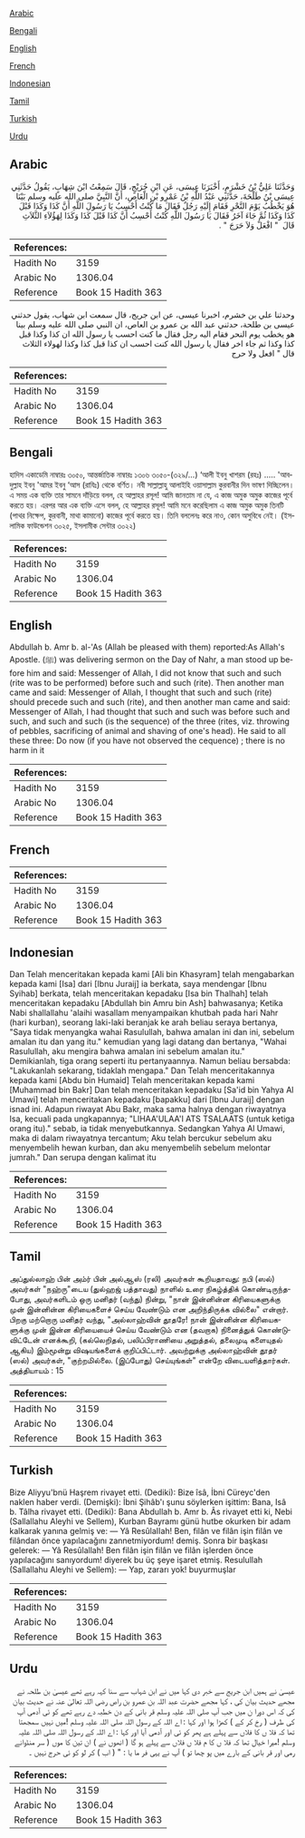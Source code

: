[Arabic](#arabic)

[Bengali](#bengali)

[English](#english)

[French](#french)

[Indonesian](#indonesian)

[Tamil](#tamil)

[Turkish](#turkish)

[Urdu](#urdu)

## Arabic


<div dir="rtl" lang="ar" style={{fontSize:'larger',backgroundColor:'#f8f9fa',padding:20}}>
وَحَدَّثَنَا عَلِيُّ بْنُ خَشْرَمٍ، أَخْبَرَنَا عِيسَى، عَنِ ابْنِ جُرَيْجٍ، قَالَ سَمِعْتُ ابْنَ شِهَابٍ، يَقُولُ حَدَّثَنِي عِيسَى بْنُ طَلْحَةَ، حَدَّثَنِي عَبْدُ اللَّهِ بْنُ عَمْرِو بْنِ الْعَاصِ، أَنَّ النَّبِيَّ صلى الله عليه وسلم بَيْنَا هُوَ يَخْطُبُ يَوْمَ النَّحْرِ فَقَامَ إِلَيْهِ رَجُلٌ فَقَالَ مَا كُنْتُ أَحْسِبُ يَا رَسُولَ اللَّهِ أَنَّ كَذَا وَكَذَا قَبْلَ كَذَا وَكَذَا ثُمَّ جَاءَ آخَرُ فَقَالَ يَا رَسُولَ اللَّهِ كُنْتُ أَحْسِبُ أَنَّ كَذَا قَبْلَ كَذَا وَكَذَا لِهَؤُلاَءِ الثَّلاَثِ قَالَ ‏ "‏ افْعَلْ وَلاَ حَرَجَ ‏"‏ ‏.‏
</div>
<div style={{backgroundColor:'#f8f9fa',padding:20, marginBottom: 10}}><table> <thead> <tr> <th>References:</th> <th></th> </tr> </thead> <tbody><tr><td>Hadith No</td><td>3159</td></tr><tr><td>Arabic No</td><td>1306.04</td></tr><tr><td>Reference</td><td>Book 15 Hadith 363</td></tr></tbody></table></div>


<div dir="rtl" lang="ar" style={{fontSize:'larger',backgroundColor:'#f8f9fa',padding:20}}>
وحدثنا علي بن خشرم، اخبرنا عيسى، عن ابن جريج، قال سمعت ابن شهاب، يقول حدثني عيسى بن طلحة، حدثني عبد الله بن عمرو بن العاص، ان النبي صلى الله عليه وسلم بينا هو يخطب يوم النحر فقام اليه رجل فقال ما كنت احسب يا رسول الله ان كذا وكذا قبل كذا وكذا ثم جاء اخر فقال يا رسول الله كنت احسب ان كذا قبل كذا وكذا لهولاء الثلاث قال " افعل ولا حرج
</div>
<div style={{backgroundColor:'#f8f9fa',padding:20, marginBottom: 10}}><table> <thead> <tr> <th>References:</th> <th></th> </tr> </thead> <tbody><tr><td>Hadith No</td><td>3159</td></tr><tr><td>Arabic No</td><td>1306.04</td></tr><tr><td>Reference</td><td>Book 15 Hadith 363</td></tr></tbody></table></div>

## Bengali


<div dir="ltr" lang="bn" style={{fontSize:'larger',backgroundColor:'#f8f9fa',padding:20}}>
হাদিস একাডেমি নাম্বারঃ ৩০৫০, আন্তর্জাতিক নাম্বারঃ ১৩০৬ ৩০৫০-(৩২৯/...) ‘আলী ইবনু খাশরম (রহঃ) ..... 'আবদুল্লাহ ইবনু 'আমর ইবনু ‘আস (রাযিঃ) থেকে বর্ণিত। নবী সাল্লাল্লাহু আলাইহি ওয়াসাল্লাম কুরবানীর দিন ভাষণ দিচ্ছিলেন। এ সময় এক ব্যক্তি তার সামনে দাঁড়িয়ে বলল, হে আল্লাহর রসূল! আমি জানতাম না যে, এ কাজ অমুক অমুক কাজের পূর্বে করতে হয়। এরপর আর এক ব্যক্তি এসে বলল, হে আল্লাহর রসূল! আমি মনে করেছিলাম এ কাজ অমুক অমুক তিনটি (পাথর নিক্ষেপ, কুরবানী, মাথা কামানো) কাজের পূর্বে করতে হয়। তিনি বললেনঃ করে নাও, কোন অসুবিধে নেই। (ইসলামিক ফাউন্ডেশন ৩০২৫, ইসলামীক সেন্টার ৩০২২)
</div>
<div style={{backgroundColor:'#f8f9fa',padding:20, marginBottom: 10}}><table> <thead> <tr> <th>References:</th> <th></th> </tr> </thead> <tbody><tr><td>Hadith No</td><td>3159</td></tr><tr><td>Arabic No</td><td>1306.04</td></tr><tr><td>Reference</td><td>Book 15 Hadith 363</td></tr></tbody></table></div>

## English


<div dir="ltr" lang="en" style={{fontSize:'larger',backgroundColor:'#f8f9fa',padding:20}}>
Abdullah b. Amr b. al-'As (Allah be pleased with them) reported:As Allah's Apostle. (ﷺ) was delivering sermon on the Day of Nahr, a man stood up before him and said: Messenger of Allah, I did not know that such and such (rite was to be performed) before such and such (rite). Then another man came and said: Messenger of Allah, I thought that such and such (rite) should precede such and such (rite), and then another man came and said: Messenger of Allah, I had thought that such and such was before such and such, and such and such (is the sequence) of the three (rites, viz. throwing of pebbles, sacrificing of animal and shaving of one's head). He said to all these three: Do now (if you have not observed the cequence) ; there is no harm in it
</div>
<div style={{backgroundColor:'#f8f9fa',padding:20, marginBottom: 10}}><table> <thead> <tr> <th>References:</th> <th></th> </tr> </thead> <tbody><tr><td>Hadith No</td><td>3159</td></tr><tr><td>Arabic No</td><td>1306.04</td></tr><tr><td>Reference</td><td>Book 15 Hadith 363</td></tr></tbody></table></div>

## French


<div dir="ltr" lang="fr" style={{fontSize:'larger',backgroundColor:'#f8f9fa',padding:20}}>

</div>
<div style={{backgroundColor:'#f8f9fa',padding:20, marginBottom: 10}}><table> <thead> <tr> <th>References:</th> <th></th> </tr> </thead> <tbody><tr><td>Hadith No</td><td>3159</td></tr><tr><td>Arabic No</td><td>1306.04</td></tr><tr><td>Reference</td><td>Book 15 Hadith 363</td></tr></tbody></table></div>

## Indonesian


<div dir="ltr" lang="id" style={{fontSize:'larger',backgroundColor:'#f8f9fa',padding:20}}>
Dan Telah menceritakan kepada kami [Ali bin Khasyram] telah mengabarkan kepada kami [Isa] dari [Ibnu Juraij] ia berkata, saya mendengar [Ibnu Syihab] berkata, telah menceritakan kepadaku [Isa bin Thalhah] telah menceritakan kepadaku [Abdullah bin Amru bin Ash] bahwasanya; Ketika Nabi shallallahu 'alaihi wasallam menyampaikan khutbah pada hari Nahr (hari kurban), seorang laki-laki beranjak ke arah beliau seraya bertanya, "Saya tidak menyangka wahai Rasulullah, bahwa amalan ini dan ini, sebelum amalan itu dan yang itu." kemudian yang lagi datang dan bertanya, "Wahai Rasulullah, aku mengira bahwa amalan ini sebelum amalan itu." Demikianlah, tiga orang seperti itu pertanyaannya. Namun beliau bersabda: "Lakukanlah sekarang, tidaklah mengapa." Dan Telah menceritakannya kepada kami [Abdu bin Humaid] Telah menceritakan kepada kami [Muhammad bin Bakr] Dan telah menceritakan kepadaku [Sa'id bin Yahya Al Umawi] telah menceritakan kepadaku [bapakku] dari [Ibnu Juraij] dengan isnad ini. Adapun riwayat Abu Bakr, maka sama halnya dengan riwayatnya Isa, kecuali pada ungkapannya; "LIHAA'ULAA'I ATS TSALAATS (untuk ketiga orang itu)." sebab, ia tidak menyebutkannya. Sedangkan Yahya Al Umawi, maka di dalam riwayatnya tercantum; Aku telah bercukur sebelum aku menyembelih hewan kurban, dan aku menyembelih sebelum melontar jumrah." Dan serupa dengan kalimat itu
</div>
<div style={{backgroundColor:'#f8f9fa',padding:20, marginBottom: 10}}><table> <thead> <tr> <th>References:</th> <th></th> </tr> </thead> <tbody><tr><td>Hadith No</td><td>3159</td></tr><tr><td>Arabic No</td><td>1306.04</td></tr><tr><td>Reference</td><td>Book 15 Hadith 363</td></tr></tbody></table></div>

## Tamil


<div dir="ltr" lang="ta" style={{fontSize:'larger',backgroundColor:'#f8f9fa',padding:20}}>
அப்துல்லாஹ் பின் அம்ர் பின் அல்ஆஸ் (ரலி) அவர்கள் கூறியதாவது: நபி (ஸல்) அவர்கள் "நஹ்ரு"டைய (துல்ஹஜ் பத்தாவது) நாளில் உரை நிகழ்த்திக் கொண்டிருந்தபோது, அவர்களிடம் ஒரு மனிதர் (வந்து) நின்று, "நான் இன்னின்ன கிரியைகளுக்கு முன் இன்னின்ன கிரியைகளைச் செய்ய வேண்டும் என அறிந்திருக்க வில்லை" என்றார். பிறகு மற்றொரு மனிதர் வந்து, "அல்லாஹ்வின் தூதரே! நான் இன்னின்ன கிரியைகளுக்கு முன் இன்ன கிரியையைச் செய்ய வேண்டும் என (தவறாக) நினைத்துக் கொண்டுவிட்டேன் எனக்கூறி, (கல்லெறிதல், பலிப்பிராணியை அறுத்தல், தலைமுடி களையுதல் ஆகிய) இம்மூன்று விஷயங்களைக் குறிப்பிட்டார். அவற்றுக்கு அல்லாஹ்வின் தூதர் (ஸல்) அவர்கள், "குற்றமில்லை. (இப்போது) செய்யுங்கள்" என்றே விடையளித்தார்கள். அத்தியாயம் : 15
</div>
<div style={{backgroundColor:'#f8f9fa',padding:20, marginBottom: 10}}><table> <thead> <tr> <th>References:</th> <th></th> </tr> </thead> <tbody><tr><td>Hadith No</td><td>3159</td></tr><tr><td>Arabic No</td><td>1306.04</td></tr><tr><td>Reference</td><td>Book 15 Hadith 363</td></tr></tbody></table></div>

## Turkish


<div dir="ltr" lang="tr" style={{fontSize:'larger',backgroundColor:'#f8f9fa',padding:20}}>
Bize Aliyyu'bnü Haşrem rivayet etti. (Dediki): Bize îsâ, İbni Cüreyc'den naklen haber verdi. (Demişki): İbni Şihâb'ı şunu söylerken işittim: Bana, Isâ b. Tâlha rivayet etti. (Dediki): Bana Abdullah b. Amr b. Âs rivayet etti ki, Nebi (Sallallahu Aleyhi ve Sellem), Kurban Bayramı günü hutbe okurken bir adam kalkarak yanına gelmiş ve: — Yâ ResûlaIIah! Ben, filân ve filân işin filân ve filândan önce yapılacağını zannetmiyordum! demiş. Sonra bir başkası gelerek: — Yâ Resûlallah! Ben filân işin filân ve filân işlerden önce yapılacağını sanıyordum! diyerek bu üç şeye işaret etmiş. Resulullah (Sallallahu Aleyhi ve Sellem): — Yap, zararı yok! buyurmuşlar
</div>
<div style={{backgroundColor:'#f8f9fa',padding:20, marginBottom: 10}}><table> <thead> <tr> <th>References:</th> <th></th> </tr> </thead> <tbody><tr><td>Hadith No</td><td>3159</td></tr><tr><td>Arabic No</td><td>1306.04</td></tr><tr><td>Reference</td><td>Book 15 Hadith 363</td></tr></tbody></table></div>

## Urdu


<div dir="rtl" lang="ur" style={{fontSize:'larger',backgroundColor:'#f8f9fa',padding:20}}>
عیسیٰ نے ہمیں ابن جریج سے خبر دی کہا میں نے ابن شہاب سے سنا کہہ رہے تھے عیسیٰ بن طلحہ نے مجھے حدیث بیان کی ، کہا مجھے حضرت عبد اللہ بن عمرو بن راص رضی اللہ تعالیٰ عنہ نے حدیث بیان کی کہ اس دورا ن میں جب آپ صلی اللہ علیہ وسلم قر بانی کے دن خطبہ دے رہے تھے کو ئی آدمی آپ کی طرف ( رخ کر کے ) کھڑا ہوا اور کہا : اے اللہ کے رسول اللہ صلی اللہ علیہ وسلم !میں نہیں سمجھتا تھا کہ فلا ں کا فلاں سے پہلے ہے پھر کو ئی اور آدمی آیا اور کہا : اے اللہ کے رسول اللہ صلی اللہ علیہ وسلم !میرا خیال تھا کہ فلا ں کا م فلا ں فلاں سے پہلے ہو گا ( انھوں نے ) ان تین کا موں ( سر منڈوانے رمی اور قر بانی کے بارے میں پو چھا تو ) آپ نے یہی فر ما یا : " ( اب ) کر لو کو ئی حرج نہیں ۔
</div>
<div style={{backgroundColor:'#f8f9fa',padding:20, marginBottom: 10}}><table> <thead> <tr> <th>References:</th> <th></th> </tr> </thead> <tbody><tr><td>Hadith No</td><td>3159</td></tr><tr><td>Arabic No</td><td>1306.04</td></tr><tr><td>Reference</td><td>Book 15 Hadith 363</td></tr></tbody></table></div>